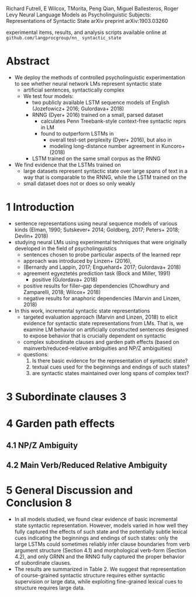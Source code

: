 Richard Futrell, E Wilcox, TMorita, Peng Qian, Miguel Ballesteros, Roger Levy
Neural Language Models as Psycholinguistic Subjects:
  Representations of Syntactic State
arXiv preprint arXiv:1903.03260

experimental items, results, and analysis scripts available online at
`github.com/langprocgroup/nn_ syntactic_state`

# Abstract

* We deploy the methods of controlled psycholinguistic experimentation to see
  whether neural network LMs represent syntactic state
  * artificial sentences, syntactically complex
  * We test four models:
    * two publicly available LSTM sequence models of English
      (Jozefowicz+ 2016; Gulordava+ 2018)
    * RNNG (Dyer+ 2016) trained on a small, parsed dataset
      * calculates Penn Treebank-style context-free syntactic reprs in LM
      * found to outperform LSTMs in
        * overall test-set perplexity (Dyer+ 2016), but also in
        * modeling long-distance number agreement in Kuncoro+ (2018)
    * LSTM trained on the same small corpus as the RNNG
* We find evidence that the LSTMs trained on
  * large datasets represent syntactic state over large spans of text
    in a way that is comparable to the RNNG, while the LSTM trained on the
  * small dataset does not or does so only weakly

# 1 Introduction

* sentence representations using neural sequence models of various kinds
  (Elman, 1990; Sutskever+ 2014; Goldberg, 2017; Peters+ 2018; Devlin+ 2018)
* studying neural LMs using experimental techniques that were
  originally developed in the field of psycholinguistics
  * sentences chosen to probe particular aspects of the learned repr
  * approach was introduced by Linzen+ (2016),
  * (Bernardy and Lappin, 2017; Enguehard+ 2017; Gulordava+ 2018)
  * agreement egyeztetés prediction task (Bock and Miller, 1991)
    * positive (Gulordava+ 2018)
  * positive results for filler–gap dependencies
    (Chowdhury and Zamparelli, 2018; Wilcox+ 2018)
  * negative results for anaphoric dependencies (Marvin and Linzen, 2018)
* In this work, incremental syntactic state representations
  * targeted evaluation approach (Marvin and Linzen, 2018) to elicit evidence
    for syntactic state representations from LMs. That is, we examine LM
    behavior on artificially constructed sentences designed to expose behavior
    that is crucially dependent on syntactic
  * complex subordinate clauses and garden path effects (based on
    mainverb/reduced-relative ambiguities and NP/Z ambiguities)
  * questions:
    1. Is there basic evidence for the representation of syntactic state?
    1. textual cues used for the beginnings and endings of such states?
    1. are syntactic states maintained over long spans of complex text?

# 3 Subordinate clauses 3

# 4 Garden path effects

## 4.1 NP/Z Ambiguity

## 4.2 Main Verb/Reduced Relative Ambiguity

# 5 General Discussion and Conclusion 8

* In all models studied, we found clear evidence of basic incremental state
  syntactic representation.  However, models varied in how well they fully
  captured the effects of such state and the potentially subtle lexical cues
  indicating the beginnings and endings of such states: only the large LSTMs
  could sometimes reliably infer clause boundaries from verb argument structure
  (Section 4.1) and morphological verb-form (Section 4.2), and only GRNN and the
  RNNG fully captured the proper behavior of subordinate clauses.
* The results are summarized in Table 2. We suggest that representation of
  course-grained syntactic structure requires either syntactic supervision or
  large data, while exploiting fine-grained lexical cues to structure requires
  large data.

